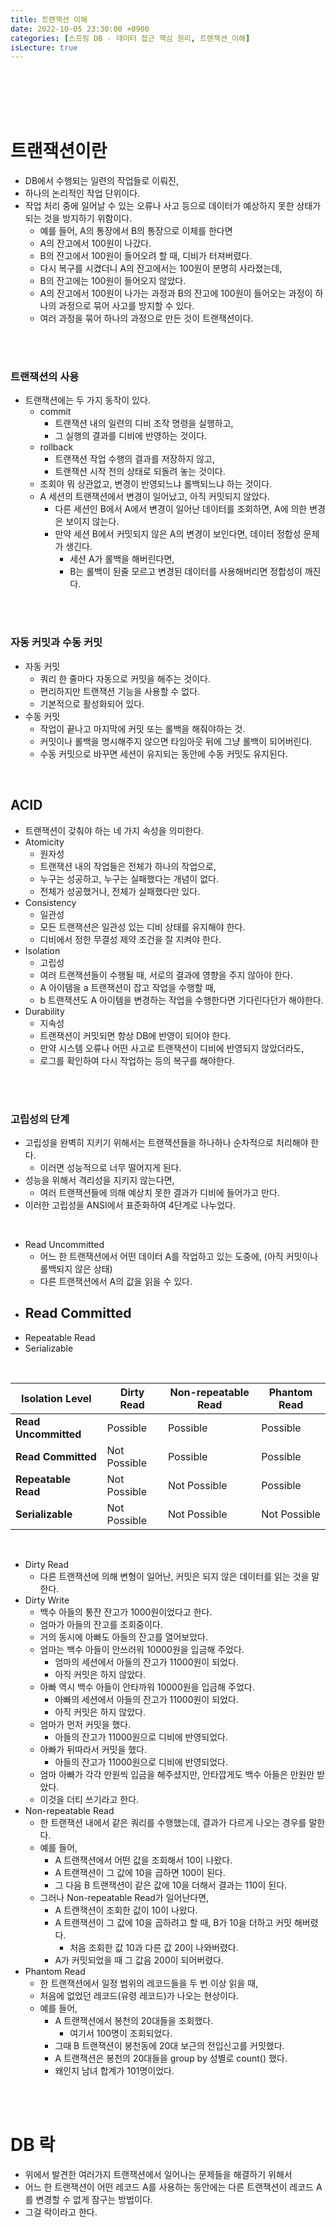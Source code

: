 ```yaml
---
title: 트랜잭션 이해
date: 2022-10-05 23:30:00 +0900
categories: [스프링 DB - 데이터 접근 핵심 원리, 트랜잭션_이해]
isLecture: true
---
```


<br/>
<br/>
<br/>
<br/>

# 트랜잭션이란

- DB에서 수행되는 일련의 작업들로 이뤄진,
- 하나의 논리적인 작업 단위이다.
- 작업 처리 중에 일어날 수 있는 오류나 사고 등으로 데이터가 예상하지 못한 상태가 되는 것을 방지하기 위함이다.
  - 예를 들어, A의 통장에서 B의 통장으로 이체를 한다면
  - A의 잔고에서 100원이 나갔다.
  - B의 잔고에서 100원이 들어오려 할 때, 디비가 터져버렸다.
  - 다시 복구를 시켰더니 A의 잔고에서는 100원이 분명히 사라졌는데,
  - B의 잔고에는 100원이 들어오지 않았다.
  - A의 잔고에서 100원이 나가는 과정과 B의 잔고에 100원이 들어오는 과정이 하나의 과정으로 묶어 사고를 방지할 수 있다.
  - 여러 과정을 묶어 하나의 과정으로 만든 것이 트랜잭션이다.

<br/>
<br/>

### 트랜잭션의 사용

- 트랜잭션에는 두 가지 동작이 있다.
  - commit
    - 트랜잭션 내의 일련의 디비 조작 명령을 실행하고,
    - 그 실행의 결과를 디비에 반영하는 것이다.
  - rollback
    - 트랜잭션 작업 수행의 결과를 저장하지 않고,
    - 트랜잭션 시작 전의 상태로 되돌려 놓는 것이다.
  - 조회야 뭐 상관없고, 변경이 반영되느냐 롤백되느냐 하는 것이다.
  - A 세션의 트랜잭션에서 변경이 일어났고, 아직 커밋되지 않았다.
    - 다른 세션인 B에서 A에서 변경이 일어난 데이터를 조회하면, A에 의한 변경은 보이지 않는다.
    - 만약 세션 B에서 커밋되지 않은 A의 변경이 보인다면, 데이터 정합성 문제가 생긴다.
      - 세션 A가 롤백을 해버린다면,
      - B는 롤백이 된줄 모르고 변경된 데이터를 사용해버리면 정합성이 깨진다.

<br/>
<br/>


### 자동 커밋과 수동 커밋

- 자동 커밋
  - 쿼리 한 줄마다 자동으로 커밋을 해주는 것이다.
  - 편리하지만 트랜잭션 기능을 사용할 수 없다.
  - 기본적으로 활성화되어 있다.
- 수동 커밋
  - 작업이 끝나고 마지막에 커밋 또는 롤백을 해줘야하는 것.
  - 커밋이나 롤백을 명시해주지 않으면 타임아웃 뒤에 그냥 롤백이 되어버린다.
  - 수동 커밋으로 바꾸면 세션이 유지되는 동안에 수동 커밋도 유지된다.

<br/>

## ACID

- 트랜잭션이 갖춰야 하는 네 가지 속성을 의미한다.
- Atomicity
  - 원자성
  - 트랜잭션 내의 작업들은 전체가 하나의 작업으로,
  - 누구는 성공하고, 누구는 실패했다는 개념이 없다.
  - 전체가 성공했거나, 전체가 실패했다만 있다.
- Consistency
  - 일관성
  - 모든 트랜잭션은 일관성 있는 디비 상태를 유지해야 한다.
  - 디비에서 정한 무결성 제약 조건을 잘 지켜야 한다.
- Isolation
  - 고립성
  - 여러 트랜잭션들이 수행될 때, 서로의 결과에 영향을 주지 않아야 한다.
  - A 아이템을 a 트랜잭션이 잡고 작업을 수행할 때,
  - b 트랜잭션도 A 아이템을 변경하는 작업을 수행한다면 기다린다던가 해야한다.
- Durability
  - 지속성
  - 트랜잭션이 커밋되면 항상 DB에 반영이 되어야 한다.
  - 만약 시스템 오류나 어떤 사고로 트랜잭션이 디비에 반영되지 않았더라도,
  - 로그를 확인하여 다시 작업하는 등의 복구를 해야한다.

<br/>
<br/>

### 고립성의 단계

- 고립성을 완벽히 지키기 위해서는 트랜잭션들을 하나하나 순차적으로 처리해야 한다.
  - 이러면 성능적으로 너무 떨어지게 된다.
- 성능을 위해서 격리성을 지키지 않는다면,
  - 여러 트랜잭션들에 의해 예상치 못한 결과가 디비에 들어가고 만다.
- 이러한 고립성을 ANSI에서 표준화하여 4단계로 나누었다.

<br/>

- Read Uncommitted
  - 어느 한 트랜잭션에서 어떤 데이터 A를 작업하고 있는 도중에, (아직 커밋이나 롤백되지 않은 상태)
  - 다른 트랜잭션에서 A의 값을 읽을 수 있다.
- Read Committed
  -
- Repeatable Read
- Serializable

<br/>

| Isolation Level      | Dirty Read   | Non-repeatable Read | Phantom Read  |
|----------------------|--------------|---------------------|---------------|
| **Read Uncommitted** | Possible     | Possible            | Possible      |
| **Read Committed**   | Not Possible | Possible            | Possible      |
| **Repeatable Read**  | Not Possible | Not Possible        | Possible      |
| **Serializable**     | Not Possible | Not Possible        | Not Possible  |

<br/>

- Dirty Read
  - 다른 트랜잭션에 의해 변형이 일어난, 커밋은 되지 않은 데이터를 읽는 것을 말한다.
- Dirty Write
  - 백수 아들의 통잔 잔고가 1000원이었다고 한다.
  - 엄마가 아들의 잔고를 조회중이다.
  - 거의 동시에 아빠도 아들의 잔고를 열어보았다.
  - 엄마는 백수 아들이 안쓰러워 10000원을 입금해 주었다.
    - 엄마의 세션에서 아들의 잔고가 11000원이 되었다.
    - 아직 커밋은 하지 않았다.
  - 아빠 역시 백수 아들이 안타까워 10000원을 입금해 주었다.
    - 아빠의 세션에서 아들의 잔고가 11000원이 되었다.
    - 아직 커밋은 하지 않았다.
  - 엄마가 먼저 커밋을 했다.
    - 아들의 잔고가 11000원으로 디비에 반영되었다.
  - 아빠가 뒤따라서 커밋을 했다.
    - 아들의 잔고가 11000원으로 디비에 반영되었다.
  - 엄마 아빠가 각각 만원씩 입금을 해주셨지만, 안타깝게도 백수 아들은 만원만 받았다.
  - 이것을 더티 쓰기라고 한다.
- Non-repeatable Read
  - 한 트랜잭션 내에서 같은 쿼리를 수행했는데, 결과가 다르게 나오는 경우를 말한다.
  - 예를 들어,
    - A 트랜잭션에서 어떤 값을 조회해서 10이 나왔다.
    - A 트랜잭션이 그 값에 10을 곱하면 100이 된다.
    - 그 다음 B 트랜잭션이 같은 값에 10을 더해서 결과는 110이 된다.
  - 그러나 Non-repeatable Read가 일어난다면,
    - A 트랜잭션이 조회한 값이 10이 나왔다.
    - A 트랜잭션이 그 값에 10을 곱하려고 할 때, B가 10을 더하고 커밋 해버렸다.
      - 처음 조회한 값 10과 다른 값 20이 나와버렸다.
    - A가 커밋되었을 때 그 값음 200이 되어버렸다.
- Phantom Read
  - 한 트랜잭션에서 일정 범위의 레코드들을 두 번 이상 읽을 때,
  - 처음에 없었던 레코드(유령 레코드)가 나오는 현상이다.
  - 예를 들어,
    - A 트랜잭션에서 봉천의 20대들을 조회했다.
      - 여기서 100명이 조회되었다.
    - 그때 B 트랜잭션이 봉천동에 20대 보근의 전입신고를 커밋했다.
    - A 트랜잭션은 봉천의 20대들을 group by 성별로 count() 했다.
    - 왜인지 남녀 합계가 101명이었다.


<br/>
<br/>

# DB 락

- 위에서 발견한 여러가지 트랜잭션에서 일어나는 문제들을 해결하기 위해서
- 어느 한 트랜잭션이 어떤 레코드 A를 사용하는 동안에는 다른 트랜잭션이 레코드 A를 변경할 수 없게 잠구는 방법이다.
- 그걸 락이라고 한다.



<br/>
<br/>
<br/>
<br/>
